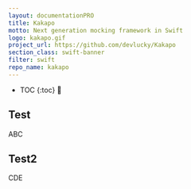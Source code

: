 ```yaml
---
layout: documentationPRO
title: Kakapo
motto: Next generation mocking framework in Swift
logo: kakapo.gif
project_url: https://github.com/devlucky/Kakapo
section_class: swift-banner
filter: swift
repo_name: kakapo
---
```


  * TOC
  {:toc}

## Test

ABC

## Test2

CDE